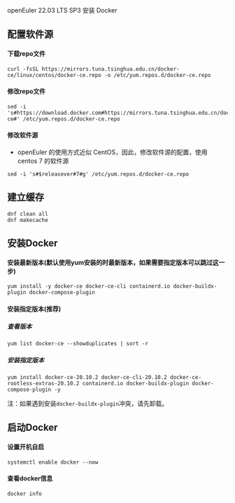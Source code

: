 openEuler 22.03 LTS SP3 安装 Docker



## 配置软件源

#### 下载repo文件

```shell
curl -fsSL https://mirrors.tuna.tsinghua.edu.cn/docker-ce/linux/centos/docker-ce.repo -o /etc/yum.repos.d/docker-ce.repo
```

#### 修改repo文件

```shell
sed -i 's#https://download.docker.com#https://mirrors.tuna.tsinghua.edu.cn/docker-ce#' /etc/yum.repos.d/docker-ce.repo
```

#### 修改软件源

- openEuler 的使用方式近似 CentOS，因此，修改软件源的配置，使用 centos 7 的软件源

```shell
sed -i 's#$releasever#7#g' /etc/yum.repos.d/docker-ce.repo
```

## 建立缓存

```shell
dnf clean all
dnf makecache
```



## 安装Docker

#### 安装最新版本(默认使用yum安装的时最新版本，如果需要指定版本可以跳过这一步)

```shell
yum install -y docker-ce docker-ce-cli containerd.io docker-buildx-plugin docker-compose-plugin
```



#### 安装指定版本(推荐)

##### 查看版本

```shell
yum list docker-ce --showduplicates | sort -r
```

##### 安装指定版本

```shell
yum install docker-ce-20.10.2 docker-ce-cli-20.10.2 docker-ce-rootless-extras-20.10.2 containerd.io docker-buildx-plugin docker-compose-plugin -y
```

注：如果遇到安装`docker-buildx-plugin`冲突，请先卸载。

## 启动Docker

#### 设置开机自启

```shell
systemctl enable docker --now
```



#### 查看docker信息

```shell
docker info
```

